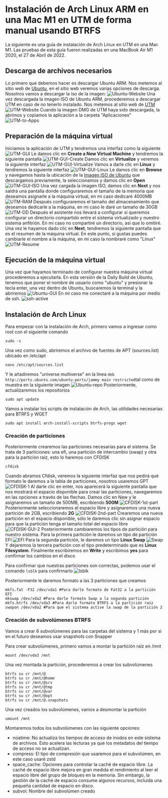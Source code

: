 # Instalación de Arch Linux ARM en una Mac M1 en UTM de forma manual usando BTRFS

La siguiente es una guía de instalación de Arch Linux en UTM en una Mac M1. Las pruebas de esta guía fueron realizadas en una MacBook Air M1 2020, el 27 de Abril de 2022.

## Descarga de archivos necesarios

Lo primero que debemos hacer es descargar Ubuntu ARM. Nos metemos al sitio web de [Ubuntu](https://cdimage.ubuntu.com/daily-live/current/), en el sitio web veremos varias opciones de descarga. Nosotros vamos a descargar la iso de la imagen:
![Ubuntu-Website](https://github.com/AlexisMtzGasca/Arch-UTM-M1/blob/main/images/2.png?raw=true)
Una vez descargada la imagen ISO de Ubuntu ARM, procederemos a descargar UTM en caso de no tenerlo instalado. Nos metemos al sitio web de [UTM](https://mac.getutm.app)
![UTM-Website](https://github.com/AlexisMtzGasca/Arch-UTM-M1/blob/main/images/4.png?raw=true)
Cuando la imagen DMG de UTM haya sido descargada, la abrimos y copiamos la aplicación a la carpeta "Aplicaciones"
![UTM-to-Apps](https://github.com/AlexisMtzGasca/Arch-UTM-M1/blob/main/images/6.png?raw=true)
## Preparación de la máquina virtual
Iniciamos la aplicación de UTM y tendremos una interfaz como la siguiente
![UTM-GUI](https://github.com/AlexisMtzGasca/Arch-UTM-M1/blob/main/images/7.png?raw=true)
Le damos clic en **Create a New Virtual Machine** y tendremos la siguiente pantalla
![UTM-GUI-Create](https://github.com/AlexisMtzGasca/Arch-UTM-M1/blob/main/images/8.png?raw=true)
Damos clic en **Virtualize** y veremos la siguiente interfaz
![UTM-GUI-Virtualize](https://github.com/AlexisMtzGasca/Arch-UTM-M1/blob/main/images/9.png?raw=true)
Vamos a darle clic en **Linux** y tendremos la siguiente interfaz
![UTM-GUI-Linux](https://github.com/AlexisMtzGasca/Arch-UTM-M1/blob/main/images/10.png?raw=true)
Le damos clic en **Browse** y navegamos hasta la ubicación de la [Imagen ISO de Ubuntu](https://cdimage.ubuntu.com/daily-live/current/) que descargamos previamente, la seleccionamos y damos clic en **Open**
![UTM-GUI-ISO](https://github.com/AlexisMtzGasca/Arch-UTM-M1/blob/main/images/11.png?raw=true)
Una vez cargada la imagen ISO, damos clic en **Next** y nos saldrá una pantalla donde configuraremos el tamaño de la memoria que deseamos asignarle a la máquina virtual, en mi caso dedicaré 4000MB
![UTM-RAM](https://github.com/AlexisMtzGasca/Arch-UTM-M1/blob/main/images/12.png?raw=true)
Después configuraremos el tamaño del almacenamiento que deseamos dedicarle a la máquina, en mi caso le daré un tamaño de 30GB
![UTM-DD](https://github.com/AlexisMtzGasca/Arch-UTM-M1/blob/main/images/13.png?raw=true)
Después el asistente nos llevará a configurar si queremos configurar un directorio compartido entre el sistema virtualizado y nuestro sistema anfitrión. En mi caso no compartiré un directorio, así que lo omitiré. Una vez le hayamos dado clic en **Next**, tendremos la siguiente pantalla que es el resumen de la máquina virtual. En este punto, si gustas puedes cambiarle el nombre a la máquina, en mi caso la nombraré como "Linux"
![UTM-Resume](https://github.com/AlexisMtzGasca/Arch-UTM-M1/blob/main/images/15.png?raw=true)
## Ejecución de la máquina virtual
Una vez que hayamos terminado de configurar nuestra máquina virtual procederemos a ejecutarla. En esta versión de la Daily Build de Ubuntu, tenemos que poner el nombre de usuario como "ubuntu" y presionar la tecla enter, una vez dentro de Ubuntu, buscaremos la terminal y la abriremos
![Ubuntu-GUI](https://github.com/AlexisMtzGasca/Arch-UTM-M1/blob/main/images/18.png?raw=true)
En mi caso me conectaré a la máquina por medio de ssh.
![ssh-active](https://github.com/AlexisMtzGasca/Arch-UTM-M1/blob/main/images/19.png?raw=true)
## Instalación de Arch Linux
Para empezar con la instalación de Arch, primero vamos a ingresar como root con  el siguiente comando
```
sudo -s 
```
Una vez como sudo, abriremos el archivo de fuentes de APT (sources.list) ubicado en /etc/apt
```
nano /etc/apt/sources.list
```
Y le añadiremos "universe multiverse" en la línea ```deb http://ports.ubuntu.com/ubuntu-ports/jammy main restricted```tal como de muestra en la siguiente imagen
![Ubuntu-repo](https://github.com/AlexisMtzGasca/Arch-UTM-M1/blob/main/images/20.png?raw=true)
Posteriormente, actualizaremos los repositorios
```
sudo apt update
```
Vamos a instalar los scripts de instalación de Arch, las utilidades necesarias para BTRFS y WGET
```
sudo apt install arch-install-scripts btrfs-progs wget
```
### Creación de particiones
Posteriormente crearemos las particiones necesarias para el sistema. Se trata de 3 particiones: una efi, una partición de intercambio (swap) y otra para la partición raíz, esto lo haremos con CFDISK
```
cfdisk
```
Cuando abramos Cfdisk, veremos la siguiente interfaz que nos pedirá qué formato le daremos a la tabla de particiones, nosotros usaremos GPT
![CFDISK-1](https://github.com/AlexisMtzGasca/Arch-UTM-M1/blob/main/images/21.png?raw=true)
Al darle clic en enter, nos aparecerá la siguiente pantalla que nos mostrará el espacio disponible para crear las particiones, navegaremos en las opciones a través de las flechas. Damos clic en New y le asignaremos un tamaño de 500MB, escribiendo **500M**
![CFDISK-1st-part](https://github.com/AlexisMtzGasca/Arch-UTM-M1/blob/main/images/22.png?raw=true)
Posteriormente seleccionaremos el espacio libre y asignaremos una nueva partición de 2GB, escribiendo **2G**
![CFDISK-2nd-part](https://github.com/AlexisMtzGasca/Arch-UTM-M1/blob/main/images/23.png?raw=true)
Crearemos una nueva partición en el espacio disponible, sólo le daremos clic sin asignar espacio para que la partición tenga el tamaño total del espacio libre
![CFDISK-GUI-2](https://github.com/AlexisMtzGasca/Arch-UTM-M1/blob/main/images/27.png?raw=true)
Posteriormente cambiaremos los tipos de partición para nuestro sistema. Para la primera partición le daremos un tipo de partición EFI
![EFI](https://github.com/AlexisMtzGasca/Arch-UTM-M1/blob/main/images/25.png?raw=true)
Para la segunda partición, le daremos un tipo **Linux Swap**
![Swap](https://github.com/AlexisMtzGasca/Arch-UTM-M1/blob/main/images/26.png?raw=true)
Y dejaremos la tercera partición con el tipo predeterminado que es **Linux Filesystem**. Finalmente escribiremos en **Write** y escribimos **yes** para confirmar los cambios en el disco

Para confirmar que nuestras particiones son correctas, podemos usar el comando ```lsblk``` para confirmarlo
![lsblk](https://github.com/AlexisMtzGasca/Arch-UTM-M1/blob/main/images/38.png?raw=true)

Posteriormente le daremos formato a las 3 particiones que creamos
```
mkfs.fat -F32 /dev/vda1 #Para darle formato de Fat32 a la partición EFI
mkswap /dev/vda2 #Para darle formato Swap a la segunda partición
mkfs.btrfs /dev/vda3 #Para darle formato BTRFS a la partición raíz
swapon /dev/vda2 #Para que el sistema active la swap de la partición 2
```

### Creación de subvolúmenes BTRFS

Vamos a crear 6 subvolúmenes para las carpetas del sistema y 1 más por si en el futuro deseamos usar snapshots con Snapper


Para crear subvolúmenes, primero vamos a montar la partición raíz en /mnt
```
mount /dev/vda3 /mnt
```

Una vez montada la partición, procederemos a crear los subvolúmenes
```
btrfs su cr /mnt/@
btrfs su cr /mnt/@home
btrfs su cr /mnt/@srv
btrfs su cr /mnt/@tmp
btrfs su cr /mnt/@var
btrfs su cr /mnt/@opt
btrfs su cr /mnt/@.snapshots
```
Una vez creados los subvolúmenes, vamos a desmontar la partición
```
umount /mnt
```
Montaremos todos los subvolúmenes con las siguiente opciones:
- noatime: No actualiza los tiempos de acceso de inodos en este sistema de archivos. Esto acelera las lecturas ya que los metadatos del tiempo de acceso no se actualizan.
- compress: El tipo de compresión que usaremos para el subvolúmen, en este caso usaré zstd
- space_cache: Opciones para controlar la caché de espacio libre. La caché de espacio libre mejora en gran medida el rendimiento al leer el espacio libre del grupo de bloques en la memoria. Sin embargo, la gestión de la caché de espacio consume algunos recursos, incluida una pequeña cantidad de espacio en disco.
- subvol: Nombre del subvolúmen creado
